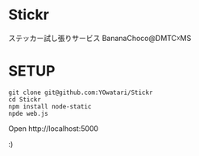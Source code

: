 Stickr
======

ステッカー試し張りサービス BananaChoco@DMTC☓MS

SETUP
======

```
git clone git@github.com:YOwatari/Stickr
cd Stickr
npm install node-static
npde web.js
```

Open http://localhost:5000

:)
